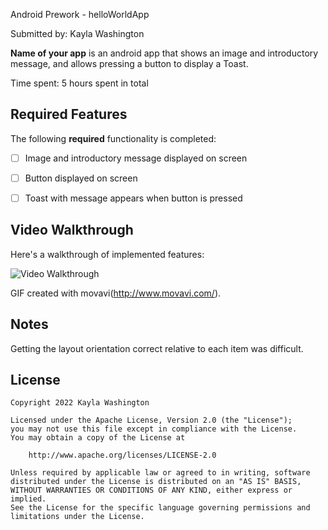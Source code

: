 Android Prework - helloWorldApp

Submitted by: Kayla Washington

**Name of your app** is an android app that shows an image and introductory message, and allows pressing a button to display a Toast. 

Time spent: 5 hours spent in total

## Required Features

The following **required** functionality is completed:

* [ ] Image and introductory message displayed on screen
* [ ] Button displayed on screen
* [ ] Toast with message appears when button is pressed 


## Video Walkthrough

Here's a walkthrough of implemented features:

<img src='https://i.imgur.com/Jf8B939.gif' title='Video Walkthrough' width='' alt='Video Walkthrough' />


GIF created with movavi(http://www.movavi.com/).  

## Notes

Getting the layout orientation correct relative to each item was difficult.

## License

    Copyright 2022 Kayla Washington

    Licensed under the Apache License, Version 2.0 (the "License");
    you may not use this file except in compliance with the License.
    You may obtain a copy of the License at

        http://www.apache.org/licenses/LICENSE-2.0

    Unless required by applicable law or agreed to in writing, software
    distributed under the License is distributed on an "AS IS" BASIS,
    WITHOUT WARRANTIES OR CONDITIONS OF ANY KIND, either express or implied.
    See the License for the specific language governing permissions and
    limitations under the License.
